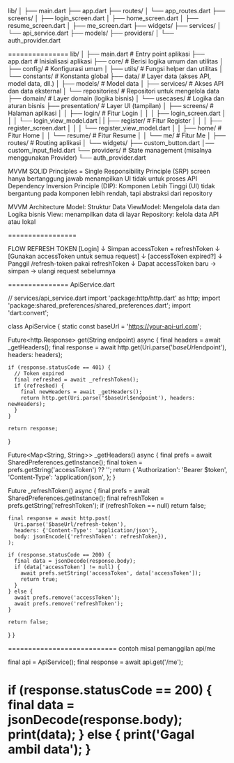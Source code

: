 lib/
│
├── main.dart
├── app.dart
├── routes/
│   └── app_routes.dart
├── screens/
│   ├── login_screen.dart
│   ├── home_screen.dart
│   ├── resume_screen.dart
│   ├── me_screen.dart
├── widgets/
├── services/
│   └── api_service.dart
├── models/
├── providers/
│   └── auth_provider.dart

===============
lib/
│
├── main.dart               # Entry point aplikasi
├── app.dart                # Inisialisasi aplikasi
├── core/                   # Berisi logika umum dan utilitas
│   ├── config/             # Konfigurasi umum
│   ├── utils/              # Fungsi helper dan utilitas
│   └── constants/          # Konstanta global
├── data/                   # Layer data (akses API, model data, dll.)
│   ├── models/             # Model data
│   ├── services/           # Akses API dan data eksternal
│   └── repositories/       # Repositori untuk mengelola data
├── domain/                 # Layer domain (logika bisnis)
│   └── usecases/           # Logika dan aturan bisnis
├── presentation/           # Layer UI (tampilan)
│   ├── screens/            # Halaman aplikasi
│   │   ├── login/          # Fitur Login
│   │   │   ├── login_screen.dart
│   │   │   └── login_view_model.dart
|   |   ├── register/       # Fitur Register
│   │   │   ├── register_screen.dart
│   │   │   └── register_view_model.dart
│   │   ├── home/           # Fitur Home
│   │   └── resume/         # Fitur Resume
│   │       └── me/         # Fitur Me
│   ├── routes/             # Routing aplikasi
│   └── widgets/ 
        ├── custom_button.dart
        │── custom_input_field.dart
└── providers/              # State management (misalnya menggunakan Provider)
    └── auth_provider.dart

MVVM
SOLID Principles = 
  Single Responsibility Principle (SRP)
    screen hanya bertanggung jawab menampilkan UI tidak untuk proses API
  Dependency Inversion Principle (DIP):
   Komponen Lebih Tinggi (UI) tidak bergantung pada komponen lebih rendah, tapi abstraksi dari repository

MVVM Architecture
  Model: Struktur Data
  ViewModel: Mengelola data dan Logika bisnis
  View: menampilkan data di layar
  Repository: kelola data API atau lokal



=================

FLOW REFRESH TOKEN
[Login] 
   ↓ 
Simpan accessToken + refreshToken
   ↓ 
[Gunakan accessToken untuk semua request]
   ↓ 
[accessToken expired?]
   ↓ 
Panggil /refresh-token pakai refreshToken
   ↓ 
Dapat accessToken baru → simpan → ulangi request sebelumnya

===============
ApiService.dart

// services/api_service.dart
import 'package:http/http.dart' as http;
import 'package:shared_preferences/shared_preferences.dart';
import 'dart:convert';

class ApiService {
  static const baseUrl = 'https://your-api-url.com';

  Future<http.Response> get(String endpoint) async {
    final headers = await _getHeaders();
    final response = await http.get(Uri.parse('$baseUrl$endpoint'), headers: headers);

    if (response.statusCode == 401) {
      // Token expired
      final refreshed = await _refreshToken();
      if (refreshed) {
        final newHeaders = await _getHeaders();
        return http.get(Uri.parse('$baseUrl$endpoint'), headers: newHeaders);
      }
    }

    return response;
  }

  Future<Map<String, String>> _getHeaders() async {
    final prefs = await SharedPreferences.getInstance();
    final token = prefs.getString('accessToken') ?? '';
    return {
      'Authorization': 'Bearer $token',
      'Content-Type': 'application/json',
    };
  }

  Future<bool> _refreshToken() async {
    final prefs = await SharedPreferences.getInstance();
    final refreshToken = prefs.getString('refreshToken');
    if (refreshToken == null) return false;

    final response = await http.post(
      Uri.parse('$baseUrl/refresh-token'),
      headers: {'Content-Type': 'application/json'},
      body: jsonEncode({'refreshToken': refreshToken}),
    );

    if (response.statusCode == 200) {
      final data = jsonDecode(response.body);
      if (data['accessToken'] != null) {
        await prefs.setString('accessToken', data['accessToken']);
        return true;
      }
    } else {
      await prefs.remove('accessToken');
      await prefs.remove('refreshToken');
    }

    return false;
  }
}

===========================
contoh misal pemanggilan api/me

final api = ApiService();
final response = await api.get('/me');

if (response.statusCode == 200) {
  final data = jsonDecode(response.body);
  print(data);
} else {
  print('Gagal ambil data');
}
====================
